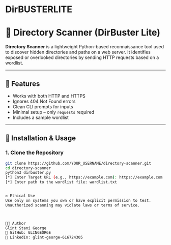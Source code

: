 # DirBUSTERLITE

# 🔎 Directory Scanner (DirBuster Lite)

**Directory Scanner** is a lightweight Python-based reconnaissance tool used to discover hidden directories and paths on a web server. It identifies exposed or overlooked directories by sending HTTP requests based on a wordlist.

---

## 📌 Features

- Works with both HTTP and HTTPS
- Ignores 404 Not Found errors
- Clean CLI prompts for inputs
- Minimal setup – only `requests` required
- Includes a sample wordlist

---

## 🚀 Installation & Usage

### 1. Clone the Repository
```bash
git clone https://github.com/YOUR_USERNAME/directory-scanner.git
cd directory-scanner
python3 dirbuster.py
[*] Enter Target URL (e.g., https://example.com): https://example.com
[*] Enter path to the wordlist file: wordlist.txt


⚖️ Ethical Use
Use only on systems you own or have explicit permission to test.
Unauthorized scanning may violate laws or terms of service.



👨‍💻 Author
Glint Stani George
🔗 GitHub: GLINGEORGE
🔗 LinkedIn: glint-george-616724305

